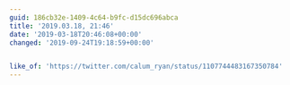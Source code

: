 ```yaml
---
guid: 186cb32e-1409-4c64-b9fc-d15dc696abca
title: '2019.03.18, 21:46'
date: '2019-03-18T20:46:08+00:00'
changed: '2019-09-24T19:18:59+00:00'


like_of: 'https://twitter.com/calum_ryan/status/1107744483167350784'
---
```


